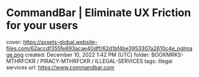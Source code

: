 # CommandBar | Eliminate UX Friction for your users

cover: https://assets-global.website-files.com/62accdf355fe893acae40dff/62d1bf4be3953307a2610c4e_ogImage.png
created: December 10, 2022 1:42 PM (UTC)
folder: BOOKMRKS-MTHRFCKR / PIRACY-MTHRFCKR / ILLEGAL-SERVICES
tags: illegal services
url: https://www.commandbar.com